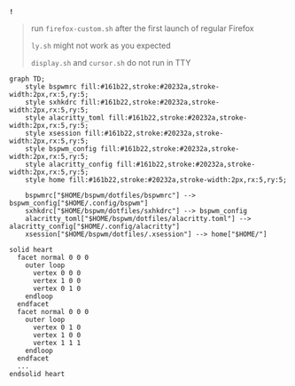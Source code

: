 **`!`**
> run `firefox-custom.sh` after the first launch of regular Firefox
>
> `ly.sh` might not work as you expected
> 
> `display.sh` and `cursor.sh` do not run in TTY


```mermaid
graph TD;
    style bspwmrc fill:#161b22,stroke:#20232a,stroke-width:2px,rx:5,ry:5;
    style sxhkdrc fill:#161b22,stroke:#20232a,stroke-width:2px,rx:5,ry:5;
    style alacritty_toml fill:#161b22,stroke:#20232a,stroke-width:2px,rx:5,ry:5;
    style xsession fill:#161b22,stroke:#20232a,stroke-width:2px,rx:5,ry:5;
    style bspwm_config fill:#161b22,stroke:#20232a,stroke-width:2px,rx:5,ry:5;
    style alacritty_config fill:#161b22,stroke:#20232a,stroke-width:2px,rx:5,ry:5;
    style home fill:#161b22,stroke:#20232a,stroke-width:2px,rx:5,ry:5;

    bspwmrc["$HOME/bspwm/dotfiles/bspwmrc"] --> bspwm_config["$HOME/.config/bspwm"]
    sxhkdrc["$HOME/bspwm/dotfiles/sxhkdrc"] --> bspwm_config
    alacritty_toml["$HOME/bspwm/dotfiles/alacritty.toml"] --> alacritty_config["$HOME/.config/alacritty"]
    xsession["$HOME/bspwm/dotfiles/.xsession"] --> home["$HOME/"]
```

```stl
solid heart
  facet normal 0 0 0
    outer loop
      vertex 0 0 0
      vertex 1 0 0
      vertex 0 1 0
    endloop
  endfacet
  facet normal 0 0 0
    outer loop
      vertex 0 1 0
      vertex 1 0 0
      vertex 1 1 1
    endloop
  endfacet
  ...
endsolid heart
```
